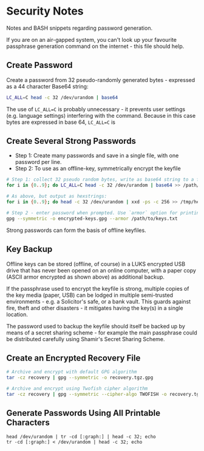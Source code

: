 Security Notes
==============
Notes and BASH snippets regarding password generation.

If you are on an air-gapped system, you can't look up your favourite passphrase generation command on the internet - this file should help.

Create Password
---------------
Create a password from 32 pseudo-randomly generated bytes - expressed as a 44 character Base64 string:

```bash
LC_ALL=C head -c 32 /dev/urandom | base64
```
The use of `LC_ALL=C` is probably unnecessary - it prevents user settings (e.g. language settings) interfering with the command. Because in this case bytes are expressed in base 64, `LC_ALL=C` is 

Create Several Strong Passwords
-------------------------------
* Step 1: Create many passwords and save in a single file, with one password per line.
* Step 2: To use as an offline-key, symmetrically encrypt the keyfile

```bash
# Step 1: collect 32 pseudo random bytes, write as base64 string to a file, loop x 10
for i in {0..9}; do LC_ALL=C head -c 32 /dev/urandom | base64 >> /path/to/keys.txt; done

# As above, but output as hexstrings:
for i in {0..9}; do head -c 32 /dev/urandom | xxd -ps -c 256 >> /tmp/hexkeys.txt; done

# Step 2 - enter password when prompted. Use `armor` option for printing the encrypted file
gpg --symmetric -o encrypted-keys.gpg --armor /path/to/keys.txt

```
Strong passwords can form the basis of offline keyfiles.

Key Backup
----------
Offline keys can be stored (offline, of course) in a LUKS encrypted USB drive that has never been opened on an online computer, with a paper copy (ASCII armor encrypted as shown above) as additional backup.

If the passphrase used to encrypt the keyfile is strong, multiple copies of the key media (paper, USB) can be lodged in multiple semi-trusted environments - e.g. a Solicitor's safe, or a bank vault. This guards against fire, theft and other disasters - it mitigates having the key(s) in a single location.

The password used to backup the keyfile should itself be backed up by means of a secret sharing scheme - for example the main passphrase could be distributed carefully using Shamir's Secret Sharing Scheme.

Create an Encrypted Recovery File
---------------------------------

```bash
# Archive and encrypt with default GPG algorithm 
tar -cz recovery | gpg --symmetric -o recovery.tgz.gpg

# Archive and encrypt using Twofish cipher algorithm
tar -cz recovery | gpg --symmetric --cipher-algo TWOFISH -o recovery.tgz.gpg
```

Generate Passwords Using All Printable Characters
-------------------------------------------------

```
head /dev/urandom | tr -cd [:graph:] | head -c 32; echo
tr -cd [:graph:] < /dev/urandom | head -c 32; echo
```
